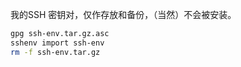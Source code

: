 我的SSH 密钥对，仅作存放和备份，（当然）不会被安装。

```bash
gpg ssh-env.tar.gz.asc
sshenv import ssh-env
rm -f ssh-env.tar.gz
```

